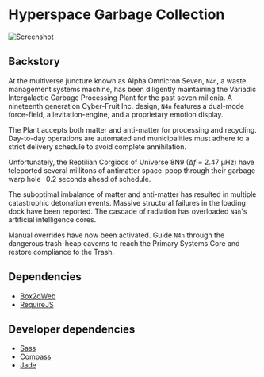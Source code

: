 Hyperspace Garbage Collection
===

![Screenshot](./screenshot.png)

Backstory
---
At the multiverse juncture known as Alpha Omnicron Seven, `N4n`, a waste management systems machine, has been diligently maintaining the Variadic Intergalactic Garbage Processing Plant for the past seven millenia. A nineteenth generation Cyber-Fruit Inc. design, `N4n` features a dual-mode force-field, a levitation-engine, and a proprietary emotion display.

The Plant accepts both matter and anti-matter for processing and recycling. Day-to-day operations are automated and municipalities must adhere to a strict delivery schedule to avoid complete annihilation.

Unfortunately, the Reptilian Corgiods of Universe 8N9 (∆*f* = 2.47 µHz) have teleported several millitons of antimatter space-poop through their garbage warp hole -0.2 seconds ahead of schedule.

The suboptimal imbalance of matter and anti-matter has resulted
in multiple catastrophic detonation events. Massive structural failures in the loading dock have been reported. The cascade of radiation has overloaded `N4n`'s artificial intelligence cores.

Manual overrides have now been activated. Guide `N4n` through the dangerous trash-heap caverns to reach the Primary Systems Core and restore compliance to the Trash.


Dependencies
---
* [Box2dWeb](code.google.com/p/box2dweb/)
* [RequireJS](github.com/jrburke/requirejs)


Developer dependencies
---
* [Sass](github.com/nex3/sass)
* [Compass](github.com/chriseppstein/compass)
* [Jade](github.com/visionmedia/jade)
